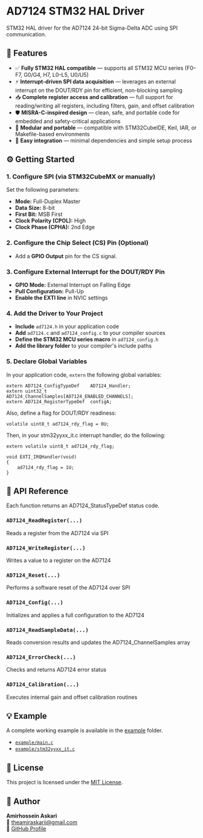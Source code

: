 # AD7124 STM32 HAL Driver

STM32 HAL driver for the AD7124 24-bit Sigma-Delta ADC using SPI communication.

## 🔧 Features
- ✅ **Fully STM32 HAL compatible** — supports all STM32 MCU series (F0–F7, G0/G4, H7, L0–L5, U0/U5)
- ⚡ **Interrupt-driven SPI data acquisition** — leverages an external interrupt on the DOUT/RDY pin for efficient, non-blocking sampling
- 📥 **Complete register access and calibration** — full support for reading/writing all registers, including filters, gain, and offset calibration
- 🛡️ **MISRA-C-inspired design** — clean, safe, and portable code for embedded and safety-critical applications
- 🔄 **Modular and portable** — compatible with STM32CubeIDE, Keil, IAR, or Makefile-based environments
- 🧩 **Easy integration** — minimal dependencies and simple setup process

## ⚙️ Getting Started

### 1. Configure SPI (via STM32CubeMX or manually)

Set the following parameters:

- **Mode:** Full-Duplex Master  
- **Data Size:** 8-bit  
- **First Bit:** MSB First  
- **Clock Polarity (CPOL):** High  
- **Clock Phase (CPHA):** 2nd Edge

### 2. Configure the Chip Select (CS) Pin (Optional)

- Add a **GPIO Output** pin for the CS signal.

### 3. Configure External Interrupt for the DOUT/RDY Pin

- **GPIO Mode:** External Interrupt on Falling Edge  
- **Pull Configuration:** Pull-Up  
- **Enable the EXTI line** in NVIC settings

### 4. Add the Driver to Your Project

- **Include** `ad7124.h` in your application code  
- **Add** `ad7124.c` and `ad7124_config.c` to your compiler sources  
- **Define the STM32 MCU series macro** in `ad7124_config.h`  
- **Add the library folder** to your compiler's include paths 

### 5. Declare Global Variables

In your application code, `extern` the following global variables:

```
extern AD7124_ConfigTypeDef    AD7124_Handler;
extern uint32_t                AD7124_ChannelSamples[AD7124_ENABLED_CHANNELS];
extern AD7124_RegisterTypeDef  configA;
```
Also, define a flag for DOUT/RDY readiness:
```
volatile uint8_t ad7124_rdy_flag = 0U;
```
Then, in your stm32yyxx_it.c interrupt handler, do the following:
```
extern volatile uint8_t ad7124_rdy_flag;

void EXTI_IRQHandler(void)
{   
    ad7124_rdy_flag = 1U;
}
```

## 🧪 API Reference

Each function returns an AD7124_StatusTypeDef status code.

### `AD7124_ReadRegister(...)`  
Reads a register from the AD7124 via SPI

### `AD7124_WriteRegister(...)`  
Writes a value to a register on the AD7124

### `AD7124_Reset(...)`  
Performs a software reset of the AD7124 over SPI

### `AD7124_Config(...)`
Initializes and applies a full configuration to the AD7124

### `AD7124_ReadSampleData(...)`
Reads conversion results and updates the AD7124_ChannelSamples array

### `AD7124_ErrorCheck(...)`
Checks and returns AD7124 error status

### `AD7124_Calibration(...)`
Executes internal gain and offset calibration routines

## 💡 Example

A complete working example is available in the [example](./example) folder.

- [`example/main.c`](./example/main.c)  
- [`example/stm32yyxx_it.c`](./example/stm32yyxx_it.c)

## 📜 License
This project is licensed under the [MIT License](./LICENSE).

## 👤 Author
**Amirhossein Askari**  
📧 theamiraskarii@gmail.com  
🔗 [GitHub Profile](https://github.com/AmirhoseinAskari)
